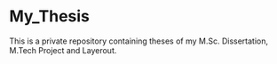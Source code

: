 # My_Thesis
This is a private repository containing theses of my M.Sc. Dissertation, M.Tech Project and Layerout.

